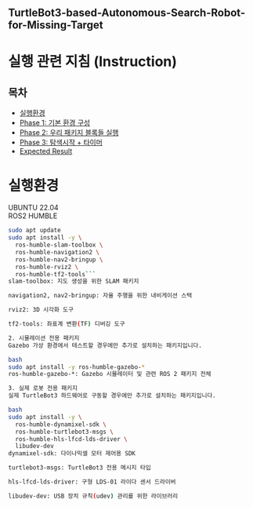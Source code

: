 ## TurtleBot3-based-Autonomous-Search-Robot-for-Missing-Target
# 실행 관련 지침 (Instruction)
## 목차
- [실행환경](#실행환경)
- [Phase 1: 기본 환경 구성](#phase-1-기본-환경-구성)
- [Phase 2: 우리 패키지 블록들 실행](#Phase-2-우리-패키지-블록들-실행)
- [Phase 3: 탐색시작 + 타이머](#Phase-3-탐색-시작--타이머)
- [Expected Result](#Expected-Result-Post-condition)
# 실행환경
UBUNTU 22.04<br>
ROS2 HUMBLE

```bash
sudo apt update
sudo apt install -y \
  ros-humble-slam-toolbox \
  ros-humble-navigation2 \
  ros-humble-nav2-bringup \
  ros-humble-rviz2 \
  ros-humble-tf2-tools```
slam-toolbox: 지도 생성을 위한 SLAM 패키지

navigation2, nav2-bringup: 자율 주행을 위한 내비게이션 스택

rviz2: 3D 시각화 도구

tf2-tools: 좌표계 변환(TF) 디버깅 도구

2. 시뮬레이션 전용 패키지
Gazebo 가상 환경에서 테스트할 경우에만 추가로 설치하는 패키지입니다.

bash
sudo apt install -y ros-humble-gazebo-*
ros-humble-gazebo-*: Gazebo 시뮬레이터 및 관련 ROS 2 패키지 전체

3. 실제 로봇 전용 패키지
실제 TurtleBot3 하드웨어로 구동할 경우에만 추가로 설치하는 패키지입니다.

bash
sudo apt install -y \
  ros-humble-dynamixel-sdk \
  ros-humble-turtlebot3-msgs \
  ros-humble-hls-lfcd-lds-driver \
  libudev-dev
dynamixel-sdk: 다이나믹셀 모터 제어용 SDK

turtlebot3-msgs: TurtleBot3 전용 메시지 타입

hls-lfcd-lds-driver: 구형 LDS-01 라이다 센서 드라이버

libudev-dev: USB 장치 규칙(udev) 관리를 위한 라이브러리
